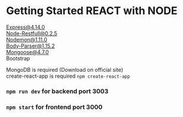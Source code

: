 # Getting Started REACT with NODE

Express@4.14.0\
Node-Restfull@0.2.5\
Nodemon@1.11.0\
Body-Parser@1.15.2\
Mongoose@4.7.0\
Bootstrap

MongoDB is required (Download on official site) \
create-react-app is required `npm create-react-app`
### `npm run dev` for backend port 3003
### `npm start` for frontend port 3000
